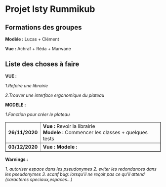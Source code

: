 # Projet Isty Rummikub

## Formations des groupes ##

**Modèle :** Lucas + Clément

**Vue :** Achraf + Réda + Marwane

## Liste des choses à faire ##

**VUE :**

*1.Refaire une librairie*

*2.Trouver une interface ergonomique du plateau*

**MODELE :**

*1.Fonction pour créer le plateau*

<table border="1px">
  <tr>
    <td>
      <strong>26/11/2020</strong>
    </td>
    <td>
      <strong>Vue :</strong> Revoir la librairie
      <br/>
      <strong>Modele :</strong> Commencer les classes + quelques tests 
    </td>
  </tr>
  <tr>
     <td>
      <strong>03/12/2020</stong>
    </td>
    <td>
      <strong>Vue :</stong>
      <strong>Modele :</stong>
    </td>
  </tr>  
</table>

**Warnings :**

*1. autoriser espace dans les pseudonymes*
*2. eviter les redondances dans les pseudonymes*
*3. scanf bug: lorsqu'il ne reçoit pas ce qu'il attend (caracteres speciaux,espaces...)*
